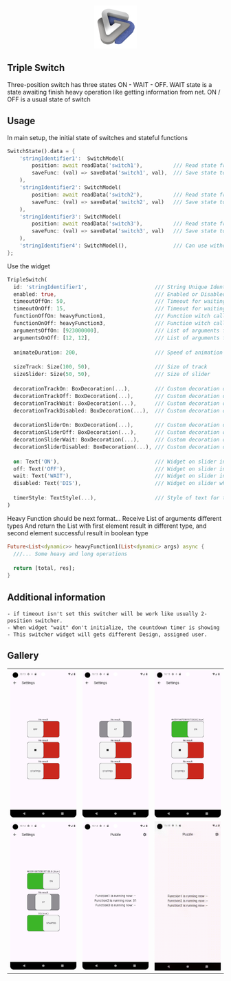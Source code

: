 <p align="center"><img src="/screenshots/logo.png" height="100" alt="Triple Switch" /></p>

## Triple Switch

Three-position switch has three states ON - WAIT - OFF.
WAIT state is a state awaiting finish heavy operation like getting information from net.
ON / OFF is a usual state of switch 

## Usage

In main setup, the initial state of switches and stateful functions
```dart
SwitchState().data = {
    'stringIdentifier1':  SwitchModel(
        position: await readData('switch1'),          /// Read state from same Storage
        saveFunc: (val) => saveData('switch1', val),  /// Save state to some Storage
    ),
    'stringIdentifier2': SwitchModel(
        position: await readData('switch2'),          /// Read state from same Storage
        saveFunc: (val) => saveData('switch2', val)   /// Save state to some Storage
    ),
    'stringIdentifier3': SwitchModel(
        position: await readData('switch3'),          /// Read state from same Storage
        saveFunc: (val) => saveData('switch3', val)   /// Save state to some Storage
    ),
    'stringIdentifier4': SwitchModel(),               /// Can use without usage statement
};
```

Use the widget
```dart
TripleSwitch(
  id: 'stringIdentifier1',                      /// String Unique Identifier of switch  
  enabled: true,                                /// Enabled or Disabled switch
  timeoutOffOn: 50,                             /// Timeout for waiting for the called function from OFF to ON
  timeoutOnOff: 15,                             /// Timeout for waiting for the called function from ON to OFF
  functionOffOn: heavyFunction1,                /// Function witch called when tap on widget for switching state from OFF to ON
  functionOnOff: heavyFunction3,                /// Function witch called when tap on widget for switching state from ON to OFF
  argumentsOffOn: [923000000],                  /// List of arguments for called function from OFF to ON 
  argumentsOnOff: [12, 12],                     /// List of arguments for called function from ON to OFF
  
  animateDuration: 200,                         /// Speed of animation switch

  sizeTrack: Size(100, 50),                     /// Size of track
  sizeSlider: Size(50, 50),                     /// Size of slider

  decorationTrackOn: BoxDecoration(...),        /// Custom decoration of track in ON position
  decorationTrackOff: BoxDecoration(...),       /// Custom decoration of track in OFF position
  decorationTrackWait: BoxDecoration(...),      /// Custom decoration of track in WAIT position
  decorationTrackDisabled: BoxDecoration(...),  /// Custom decoration of track when switch is Disabled

  decorationSliderOn: BoxDecoration(...),       /// Custom decoration of slider in ON position
  decorationSliderOff: BoxDecoration(...),      /// Custom decoration of slider in OFF position
  decorationSliderWait: BoxDecoration(...),     /// Custom decoration of slider in WAIT position
  decorationSliderDisabled: BoxDecoration(...), /// Custom decoration of slider when switch is Disabled

  on: Text('ON'),                               /// Widget on slider in ON Position
  off: Text('OFF'),                             /// Widget on slider in OFF Position
  wait: Text('WAIT'),                           /// Widget on slider in WAIT Position
  disabled: Text('DIS'),                        /// Widget on slider when switch is Disabled
  
  timerStyle: TextStyle(...),                   /// Style of text for timeout
)
```

Heavy Function should be next format...
Receive List of arguments different types
And return the List with first element result in different type, and second element successful result in boolean type
```dart 
Future<List<dynamic>> heavyFunction1(List<dynamic> args) async {
  ///... Some heavy and long operations
  
  return [total, res];
}
```

## Additional information

    - if timeout isn't set this switcher will be work like usually 2-position switcher.
    - When widget "wait" don't initialize, the countdown timer is showing
    - This switcher widget will gets different Design, assigned user. 

## Gallery

<div style="text-align: center">
    <table>
        <tr>
            <td style="text-align: center">
               <img src="/screenshots/puzzle_1.png" width="200"/> 
            </td>            
            <td style="text-align: center">
               <img src="/screenshots/puzzle_2.png" width="200"/> 
            </td>
            <td style="text-align: center">
               <img src="/screenshots/puzzle_3.png" width="200" />
            </td>
        </tr>
        <tr>
            <td style="text-align: center">
               <img src="/screenshots/puzzle_4.png" width="200"/>
            </td>
            <td style="text-align: center">
               <img src="/screenshots/puzzle_5.png" width="200"/>
            </td>
            <td style="text-align: center">
               <img src="/screenshots/puzzle_6.gif" width="200"/>
            </td>
        </tr>
    </table>
</div>
